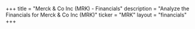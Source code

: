 +++
title = "Merck & Co Inc (MRK) - Financials"
description = "Analyze the Financials for Merck & Co Inc (MRK)"
ticker = "MRK"
layout = "financials"
+++

